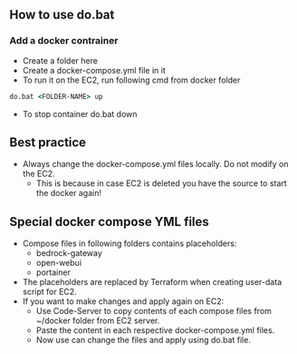 


## How to use do.bat
### Add a docker contrainer
- Create a folder here
- Create a docker-compose.yml file in it
- To run it on the EC2, run following cmd from docker folder
```bat
do.bat <FOLDER-NAME> up
```
- To stop container
do.bat <FOLDER-NAME> down

## Best practice
- Always change the docker-compose.yml files locally. Do not modify on the EC2. 
    - This is because in case EC2 is deleted you have the source to start the docker again! 


## Special docker compose YML files
- Compose files in following folders contains placeholders:
    - bedrock-gateway
    - open-webui
    - portainer
- The placeholders are replaced by Terraform when creating user-data script for EC2.
- If you want to make changes and apply again on EC2:
    - Use Code-Server to copy contents of each compose files from ~/docker folder from EC2 server.
    - Paste the content in each respective docker-compose.yml files.
    - Now use can change the files and apply using do.bat file.


